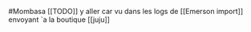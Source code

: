 
#Mombasa 
[[TODO]] y aller car vu dans les logs de [[Emerson import]]  envoyant `a la boutique [[juju]]